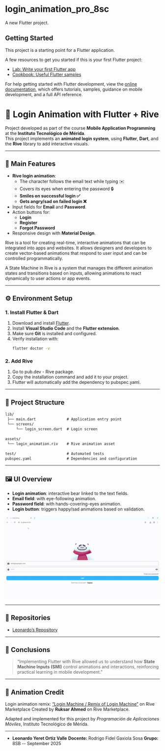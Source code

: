 # login_animation_pro_8sc

A new Flutter project.

## Getting Started

This project is a starting point for a Flutter application.

A few resources to get you started if this is your first Flutter project:

- [Lab: Write your first Flutter app](https://docs.flutter.dev/get-started/codelab)
- [Cookbook: Useful Flutter samples](https://docs.flutter.dev/cookbook)

For help getting started with Flutter development, view the
[online documentation](https://docs.flutter.dev/), which offers tutorials,
samples, guidance on mobile development, and a full API reference.

# 📱 Login Animation with Flutter + Rive

Project developed as part of the course **Mobile Application Programming** at the **Instituto Tecnológico de Mérida**.  
This project implements an **animated login system**, using **Flutter**, **Dart**, and the **Rive** library to add interactive visuals.

---

## 🚀 Main Features
- **Rive login animation**:
  - The character follows the email text while typing ✉️  
  - Covers its eyes when entering the password 🔒  
  - **Smiles on successful login ✅**  
  - **Gets angry/sad on failed login ❌**
- Input fields for **Email** and **Password**.  
- Action buttons for:
  - **Login**
  - **Register**
  - **Forgot Password**
- Responsive design with **Material Design**.  

Rive is a tool for creating real-time, interactive animations that can be integrated into apps and websites. It allows designers and developers to create vector-based animations that respond to user input and can be controlled programmatically.

A State Machine in Rive is a system that manages the different animation states and transitions based on inputs, allowing animations to react dynamically to user actions or app events.




---

## ⚙️ Environment Setup

### 1. Install Flutter & Dart
1. Download and install [Flutter](https://docs.flutter.dev/get-started/install).  
2. Install **Visual Studio Code** and the **Flutter extension**.  
3. Make sure **Git** is installed and configured.  
4. Verify installation with:
   ```bash
   flutter doctor -v


### 2. Add Rive
1. Go to pub.dev - Rive package.
2. Copy the installation command and add it to your project.
3. Flutter will automatically add the dependency to pubspec.yaml.

---

## 📂 Project Structure
```text
lib/
 ├── main.dart              # Application entry point
 └── screens/
     └── login_screen.dart  # Login screen

assets/
 └── login_animation.riv    # Rive animation asset

test/                       # Automated tests
pubspec.yaml                # Dependencies and configuration

```
---

## 🖼️ UI Overview
- **Login animation**: interactive bear linked to the text fields.
- **Email field**: with eye-following animation.
- **Password field**: with hands-covering-eyes animation.
- **Login button**: triggers happy/sad animations based on validation.

![Login Animation Demo](assets/video.gif)

---

## 🔗 Repositories
- [Leonardo’s Repository](https://github.com/LeoOrtizV/login_animation_pro_8sc)  

---

## 📝 Conclusions
> “Implementing Flutter with Rive allowed us to understand how **State Machine Inputs (SMI)** control animations and interactions, reinforcing practical learning in mobile development.”  

---

## 🎨 Animation Credit

Login animation remix: [“Login Machine / Remix of Login Machine”](https://rive.app/marketplace/3645-7621-remix-of-login-machine/) on Rive Marketplace
Created by **Ruksar Ahmed** on Rive Marketplace. 

Adapted and implemented for this project by *Programación de Aplicaciones Móviles*, Instituto Tecnológico de Mérida.

---

- **Leonardo Yeret Ortiz Valle**
**Docente:** Rodrigo Fidel Gaxiola Sosa
**Grupo:** 8SB -- September 2025

